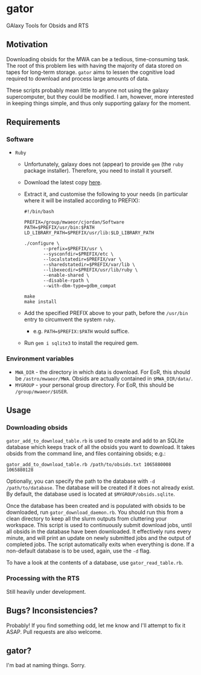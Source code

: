 # gator
GAlaxy Tools for Obsids and RTS


## Motivation
Downloading obsids for the MWA can be a tedious, time-consuming task. The root of this problem lies with having the majority of data stored on tapes for long-term storage. `gator` aims to lessen the cognitive load required to download and process large amounts of data.

These scripts probably mean little to anyone not using the galaxy supercomputer, but they could be modified. I am, however, more interested in keeping things simple, and thus only supporting galaxy for the moment.


## Requirements
### Software
+ `Ruby`
  + Unfortunately, galaxy does not (appear) to provide `gem` (the `ruby` package installer). Therefore, you need to install it yourself.
  + Download the latest copy [here](https://www.ruby-lang.org/en/downloads/).
  + Extract it, and customise the following to your needs (in particular where it will be installed according to PREFIX):
  
    ```
    #!/bin/bash
    
    PREFIX=/group/mwaeor/cjordan/Software
    PATH=$PREFIX/usr/bin:$PATH
    LD_LIBRARY_PATH=$PREFIX/usr/lib:$LD_LIBRARY_PATH
    
    ./configure \
           --prefix=$PREFIX/usr \
           --sysconfdir=$PREFIX/etc \
           --localstatedir=$PREFIX/var \
           --sharedstatedir=$PREFIX/var/lib \
           --libexecdir=$PREFIX/usr/lib/ruby \
           --enable-shared \
           --disable-rpath \
           --with-dbm-type=gdbm_compat
    
    make
    make install
    ```

  + Add the specified PREFIX above to your path, before the `/usr/bin` entry to circumvent the system `ruby`.
    + e.g. `PATH=$PREFIX:$PATH` would suffice.
  + Run `gem i sqlite3` to install the required gem.

### Environment variables
+ `MWA_DIR` - the directory in which data is download. For EoR, this should be `/astro/mwaeor/MWA`. Obsids are actually contained in `$MWA_DIR/data/`.
+ `MYGROUP` - your personal group directory. For EoR, this should be `/group/mwaeor/$USER`.


## Usage
### Downloading obsids
`gator_add_to_download_table.rb` is used to create and add to an SQLite database which keeps track of all the obsids you want to download. It takes obsids from the command line, and files containing obsids; e.g.:

`gator_add_to_download_table.rb /path/to/obsids.txt 1065880008 1065880128`

Optionally, you can specify the path to the database with `-d /path/to/database`. The database will be created if it does not already exist. By default, the database used is located at `$MYGROUP/obsids.sqlite`.

Once the database has been created and is populated with obsids to be downloaded, run `gator_download_daemon.rb`. You should run this from a clean directory to keep all the slurm outputs from cluttering your workspace. This script is used to continuously submit download jobs, until all obsids in the database have been downloaded. It effectively runs every minute, and will print an update on newly submitted jobs and the output of completed jobs. The script automatically exits when everything is done. If a non-default database is to be used, again, use the `-d` flag.

To have a look at the contents of a database, use `gator_read_table.rb`.


### Processing with the RTS
Still heavily under development.


## Bugs? Inconsistencies?
Probably! If you find something odd, let me know and I'll attempt to fix it ASAP. Pull requests are also welcome.


## gator?
I'm bad at naming things. Sorry.
